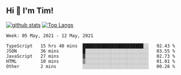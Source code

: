 ## Hi 👋 I'm Tim!
  
  [![github stats](https://github-readme-stats.vercel.app/api?username=thostetler&theme=dracula&count_private=true&show_icons=true)](https://github.com/thostetler/github-readme-stats)
  [![Top Langs](https://github-readme-stats.vercel.app/api/top-langs/?username=thostetler&layout=compact&count_private=true&theme=dracula&show_icons=true)](https://github.com/thostetler/github-readme-stats)
 
<!--START_SECTION:waka-->
```text
Week: 05 May, 2021 - 12 May, 2021

TypeScript   15 hrs 40 mins  ███████████████████████░░   92.43 % 
JSON         36 mins         █░░░░░░░░░░░░░░░░░░░░░░░░   03.55 % 
JavaScript   27 mins         ▓░░░░░░░░░░░░░░░░░░░░░░░░   02.73 % 
HTML         10 mins         ▒░░░░░░░░░░░░░░░░░░░░░░░░   01.01 % 
Other        2 mins          ░░░░░░░░░░░░░░░░░░░░░░░░░   00.28 % 
```
<!--END_SECTION:waka-->
